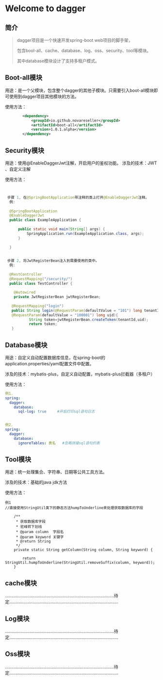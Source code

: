 # Welcome to dagger



## 简介

> dagger项目是一个快速开发spring-boot web项目的脚手架，
>
> 包含bool-all、cache、database、log、oss、security、tool等模块。
>
> 其中database模块设计了支持多租户模式。



## Boot-all模块

用途：是一个父模块，包含整个dagger的其他子模块。只需要引入boot-all模块即可使用到dagger项目其他模块的方法。

使用方法：

```xml
        <dependency>
            <groupId>io.github.novareseller</groupId>
            <artifactId>boot-all</artifactId>
            <version>1.0.1.alpha</version>
        </dependency>
```



## Security模块

用途：使用@EnableDaggerJwt注解，开启用户的鉴权功能。
涉及的技术：JWT 、自定义注解

使用方法：

```java

 
 步骤 1, 在@SpringBootApplication带注释的类上打开@EnableDaggerJwt注释。
  例:
 
  @SpringBootApplication
  @EnableDaggerJwt
  public class ExampleApplication {
 
      public static void main(String[] args) {
          SpringApplication.run(ExampleApplication.class, args);
      }
 
  }
 
 
 步骤 2, 将JwtRegisterBean注入到需要使用的类中。
  例:
 
  @RestController
  @RequestMapping("/security/")
  public class TestController {
 
  	@Autowired
  	private JwtRegisterBean jwtRegisterBean;
 
   @RequestMapping("login")
   public String login(@RequestParam(defaultValue = "101") long tenantId,
   @RequestParam(defaultValue = "100001") long uid){
           String token=jwtRegisterBean.createToken(tenantId,uid);
           return token;
   }
```



## Database模块

用途：自定义自动配置数据库信息，在spring-boot的application.properties/yaml配置文件中配置。

涉及的技术：mybatis-plus，自定义自动配置，mybatis-plus拦截器（多租户）

使用方法：

```yaml
例1.
spring:
  dagger:
    database:
	  sql-log: true     #开启打印sql语句日志
		

例2.
spring:
  dagger:
    database:
      ignoreTables: 表名   #忽略拼接sql语句的表

```





## Tool模块

用途：统一处理集合、字符串、日期等公共工具方法。

涉及的技术：基础的java jdk方法

使用方法：

```
例1
//直接使用StringUtil类下的静态方法humpToUnderline来处理获取数据库的字段

    /**
     * 获取数据库字段
     * 驼峰转下划线
     * @param column  字段名
     * @param keyword 关键字
     * @return String
     */
    private static String getColumn(String column, String keyword) {

        return StringUtil.humpToUnderline(StringUtil.removeSuffix(column, keyword));
    }
```



## cache模块

.........................................................................................待定.........................................................................................

## Log模块

.........................................................................................待定.........................................................................................

## Oss模块

.........................................................................................待定.........................................................................................

